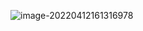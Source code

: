 ![image-20220412161316978](/Users/lixiang/Documents/typora/Untitled.assets/image-20220412161316978.png)





